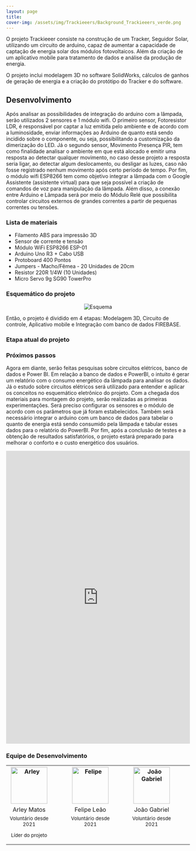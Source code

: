 ```yaml
---
layout: page
title: 
cover-img: /assets/img/Trackieeers/Background_Trackieeers_verde.png
---
```


O projeto Trackieeer consiste na construção de um Tracker, Seguidor Solar, utilizando um circuito de arduino, capaz de aumentar a capacidade de captação de energia solar dos módulos fotovoltaicos. Além da criação de um aplicativo mobile para tratamento de dados e análise da produção de energia.

O projeto inclui modelagem 3D no software SolidWorks, cálculos de ganhos de geração de energia e a criação do protótipo do Tracker e do software.

## Desenvolvimento

Após analisar as possibilidades de integração do arduino com a lâmpada, serão utilizados 2 sensores e 1 módulo wifi. O primeiro sensor, Fotoresistor LDR, é responsável por captar a luz emitida pelo ambiente e de acordo com a luminosidade, enviar informações ao Arduino de quanto está sendo incidido sobre o componente, ou seja, possibilitando a customização da dimerização do LED. Já o segundo sensor, Movimento Presença PIR, tem como finalidade analisar o ambiente em que está alocado e emitir uma resposta ao detectar qualquer movimento, no caso desse projeto a resposta seria ligar, ao detectar algum deslocamento, ou desligar as luzes, caso não fosse registrado nenhum movimento após certo período de tempo. Por fim, o módulo wifi ESP8266 tem como objetivo integrar a lâmpada com o Google Assistente (assistente virtual) para que seja possível a criação de comandos de voz para manipulação da lâmpada.
Além disso, a conexão entre Arduino e Lâmpada será por meio do Módulo Relé que possibilita controlar circuitos externos de grandes correntes a partir de pequenas correntes ou tensões.

### Lista de materiais 

* Filamento ABS para impressão 3D
* Sensor de corrente e tensão
* Módulo WiFi ESP8266 ESP-01
* Arduino Uno R3 + Cabo USB
* Protoboard 400 Pontos
* Jumpers - Macho/Fêmea - 20 Unidades de 20cm
* Resistor 220R 1/4W (10 Unidades)
* Micro Servo 9g SG90 TowerPro


### Esquemático do projeto

<p style="text-align: center;"> <img src="/assets/img/smart_energy/Equemático_Smart.png" alt="Esquema"/> </p>

Então, o projeto é dividido em 4 etapas: Modelagem 3D, Circuito de controle, Aplicativo mobile e Integração com banco de dados FIREBASE.

### Etapa atual do projeto

      

### Próximos passos
Agora em diante, serão feitas pesquisas sobre circuitos elétricos, banco de dados e Power BI. Em relação a banco de dados e PowerBI, o intuito é gerar um relatório com o consumo energético da lâmpada para analisar os dados. Já o estudo sobre circuitos elétricos será utilizado para entender e aplicar os conceitos no esquemático eletrônico do projeto.
Com a chegada dos materiais para montagem do projeto, serão realizadas as primeiras experimentações. Será preciso configurar os sensores e o módulo de acordo com os parâmetros que já foram estabelecidos. Também será necessário integrar o arduino com um banco de dados para tabelar o quanto de energia está sendo consumido pela lâmpada e tabular esses dados para o relatório do PowerBI.
Por fim, após a conclusão de testes e a obtenção de resultados satisfatórios, o projeto estará preparado para melhorar o conforto e o custo energético dos usuários.



<p style="text-align: center;">
<iframe src="https://drive.google.com/file/d/1sPRXxb70yxjNKSapxKRAN_-f7V9Q5-Qt/view?usp=sharing" width="100%" height="800" frameborder="0" marginheight="0" marginwidth="0">Carregando…</iframe>
</p>


### Equipe de Desenvolvimento
<div class="row">
  <div class=" col-xl-auto offset-xl-0 col-lg-4 offset-lg-0">
    <div class="mobile-side-scroller">
      <table class="table-borderless highlight">
          <tr>
            <th><center><img src="{{ 'assets/img/voluntarios/arley_matos.png' | relative_url }}" width="100" alt="Arley" class="img-fluid rounded-circle" /></center></th>
            <th></th>
            <th><center><img src="{{ 'assets/img/voluntarios/felipe_leao.jpg' | relative_url }}" width="100" alt="Felipe" class="img-fluid rounded-circle"/></center></th>
            <th></th>
            <th><center><img src="{{ 'assets/img/voluntarios/joao_gabriel.jpeg' | relative_url }}" width="100" alt="João Gabriel" class="img-fluid rounded-circle"/></center></th>
            <th></th>
          <tr class="font-weight-bolder" style="text-align: center margin-top: 0">
            <td width="25%"><center>Arley Matos</center></td>
            <td></td>
            <td width="25%"><center>Felipe Leão</center></td>
            <td></td>
            <td width="25%"><center>João Gabriel</center></td>
            <td></td>
          <tr style="text-align: center" >
            <td style="vertical-align: top"><small><center>Voluntário desde 2021 <p/> Líder do projeto</center></small></td>
            <td></td>
            <td style="vertical-align: top"><small><center>Voluntário desde 2021</center></small></td>
            <td></td>
            <td style="vertical-align: top"><small><center>Voluntário desde 2021</center></small></td>
            <td></td>



